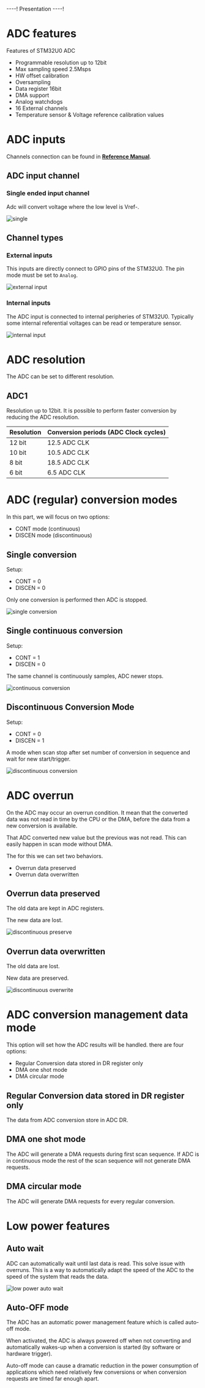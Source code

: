 ----!
Presentation
----!

# ADC features

Features of STM32U0 ADC

- Programmable resolution up to 12bit
- Max sampling speed 2.5Msps
- HW offset calibration
- Oversampling
- Data register 16bit
- DMA support
- Analog watchdogs
- 16 External channels
- Temperature sensor & Voltage reference calibration values


# ADC inputs

Channels connection can be found in **[Reference Manual](https://www.st.com/resource/en/user_manual/um3261-stm32u0-series-safety-manual-stmicroelectronics.pdf)**.

## ADC input channel

### Single ended input channel

Adc will convert voltage where the low level is Vref-.

![single](./img/single_channel.svg)

## Channel types

### **External inputs**

This inputs are directly connect to GPIO pins of the STM32U0.
The pin mode must be set to `Analog`.

![external input](./img/externa_input.svg)

### **Internal inputs**

The ADC input is connected to internal peripheries of STM32U0.
Typically some internal referential voltages can be read or temperature sensor.

![internal input](./img/internal_input.svg)

# ADC resolution

The ADC can be set to different resolution.

## ADC1

Resolution up to 12bit.
It is possible to perform faster conversion by reducing the ADC resolution.

|   Resolution   | Conversion periods (ADC Clock cycles) |
|----------------|--------------------|
|   12 bit       | 12.5 ADC CLK       |
|   10 bit       | 10.5 ADC CLK       |
|   8 bit        | 18.5 ADC CLK       |
|   6 bit        | 6.5 ADC CLK        |


# ADC (regular) conversion modes

In this part, we will focus on two options:

- CONT mode (continuous)
- DISCEN mode (discontinuous)

## Single conversion

Setup:

- CONT = 0
- DISCEN = 0

Only one conversion is performed then ADC is stopped.

![single conversion](./img/single_conversion.svg)

## Single continuous conversion

Setup:

- CONT = 1
- DISCEN = 0

The same channel is continuously samples, ADC newer stops.


![continuous conversion](./img/continuous_conversion.svg)

## Discontinuous Conversion Mode

Setup:

- CONT = 0
- DISCEN = 1

A mode when scan stop after set number of conversion in sequence and wait for new start/trigger.

![discontinuous conversion](./img/discontinous_conversion.svg)


# ADC overrun

On the ADC may occur an overrun condition. It mean that the converted data was not read in time by the CPU or the DMA, before the data from a new conversion is available.

That ADC converted new value but the previous was not read.
This can easily happen in scan mode without DMA.

The for this we can set two behaviors.

- Overrun data preserved
- Overrun data overwritten

## Overrun data preserved

The old data are kept in ADC registers.

The new data are lost.

![discontinuous preserve](./img/ovverrun_preserve.svg)

## Overrun data overwritten

The old data are lost.

New data are preserved.

![discontinuous overwrite](./img/overrun_overwrite.svg)


# ADC conversion management data mode

This option will set how the ADC results will be handled.
there are four options:

- Regular Conversion data stored in DR register only
- DMA one shot mode
- DMA circular mode


## Regular Conversion data stored in DR register only

The data from ADC conversion store in ADC DR.

## DMA one shot mode

The ADC will generate a DMA requests during first scan sequence.
If ADC is in continuous mode the rest of the scan sequence will not generate DMA requests.

## DMA circular mode

The ADC will generate DMA requests for every regular conversion.


# Low power features
## Auto wait

ADC can automatically wait until last data is read.
This solve issue with overruns. This is a way to automatically adapt the speed of the ADC to the speed of the system that
reads the data.

![low power auto wait](./img/auto_wait.svg)

## Auto-OFF mode

The ADC has an automatic power management feature which is called auto-off mode.

When activated, the ADC is always powered off when not converting and automatically wakes-up when a conversion is started (by software or hardware trigger).

Auto-off mode can cause a dramatic reduction in the power consumption of applications which need relatively few conversions or when conversion requests are timed far enough apart.

